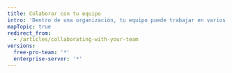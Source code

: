 ```yaml
---
title: Colaborar con tu equipo
intro: 'Dentro de una organización, tu equipo puede trabajar en varios proyectos usando los debates de equipo.'
mapTopic: true
redirect_from:
  - /articles/collaborating-with-your-team
versions:
  free-pro-team: '*'
  enterprise-server: '*'
---
```


